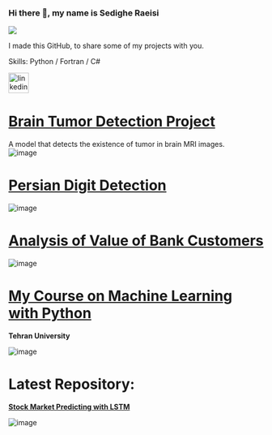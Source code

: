 ### Hi there 👋, my name is Sedighe Raeisi
![](https://media-exp1.licdn.com/dms/image/C4E16AQHdXd_iMqkJlg/profile-displaybackgroundimage-shrink_200_800/0/1608968170758?e=1643241600&v=beta&t=d8i28JVwJOI6JRC6qeKX1cTLuILFUtxeRghHcaazTPs)

I made this GitHub, to share some of my projects with you.

Skills: Python / Fortran / C#



[<img src='https://cdn.jsdelivr.net/npm/simple-icons@3.0.1/icons/linkedin.svg' alt='linkedin' height='40'>](https://www.linkedin.com/in/https://www.linkedin.com/in/sedighe-raeisi-684b9812b//) 



# [Brain Tumor Detection Project](https://github.com/Sedighe-Raeisi/Brain-tumor-detection)
A model that detects the existence of tumor in brain MRI images.  
![image](https://user-images.githubusercontent.com/67642255/143002834-f2f4c136-121c-4e73-b342-8181de70a878.png)

# [Persian Digit Detection](https://github.com/Sedighe-Raeisi/Object_Detection_Persian_Digit_Detection)   
![image](https://user-images.githubusercontent.com/67642255/143003349-fd0997f9-d851-4d2c-844a-2ce93fd38d00.png)

# [Analysis of Value of Bank Customers](https://github.com/Sedighe-Raeisi/Analysis-of-value-of-bank-customers)   
![image](https://user-images.githubusercontent.com/67642255/143004823-9b0ba573-dedf-455d-bc8b-479217910f8d.png)   


# [My Course on Machine Learning with Python](https://mooc.ut.ac.ir/course/detail/49-/228-python)  
**Tehran University**   

![image](https://user-images.githubusercontent.com/67642255/143018913-e0823973-999f-4f96-9589-27c90639d7b7.png)  

# Latest Repository:
 [**Stock Market Predicting with LSTM**](https://github.com/Sedighe-Raeisi/Stock-Market-Predicting-with-LSTM/blob/main/README.md)   
 
 ![image](https://user-images.githubusercontent.com/67642255/145201142-8f9b28ac-d3bf-4a95-ac0a-121e6dd61b25.png)




